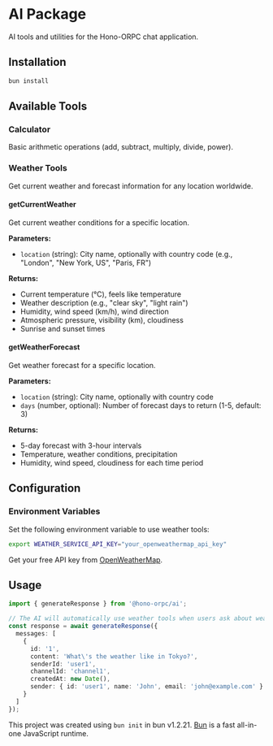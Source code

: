 # AI Package

AI tools and utilities for the Hono-ORPC chat application.

## Installation

```bash
bun install
```

## Available Tools

### Calculator
Basic arithmetic operations (add, subtract, multiply, divide, power).

### Weather Tools
Get current weather and forecast information for any location worldwide.

#### getCurrentWeather
Get current weather conditions for a specific location.

**Parameters:**
- `location` (string): City name, optionally with country code (e.g., "London", "New York, US", "Paris, FR")

**Returns:**
- Current temperature (°C), feels like temperature
- Weather description (e.g., "clear sky", "light rain")
- Humidity, wind speed (km/h), wind direction
- Atmospheric pressure, visibility (km), cloudiness
- Sunrise and sunset times

#### getWeatherForecast
Get weather forecast for a specific location.

**Parameters:**
- `location` (string): City name, optionally with country code
- `days` (number, optional): Number of forecast days to return (1-5, default: 3)

**Returns:**
- 5-day forecast with 3-hour intervals
- Temperature, weather conditions, precipitation
- Humidity, wind speed, cloudiness for each time period

## Configuration

### Environment Variables

Set the following environment variable to use weather tools:

```bash
export WEATHER_SERVICE_API_KEY="your_openweathermap_api_key"
```

Get your free API key from [OpenWeatherMap](https://openweathermap.org/api).

## Usage

```typescript
import { generateResponse } from '@hono-orpc/ai';

// The AI will automatically use weather tools when users ask about weather
const response = await generateResponse({
  messages: [
    {
      id: '1',
      content: 'What\'s the weather like in Tokyo?',
      senderId: 'user1',
      channelId: 'channel1',
      createdAt: new Date(),
      sender: { id: 'user1', name: 'John', email: 'john@example.com' }
    }
  ]
});
```

This project was created using `bun init` in bun v1.2.21. [Bun](https://bun.com) is a fast all-in-one JavaScript runtime.

